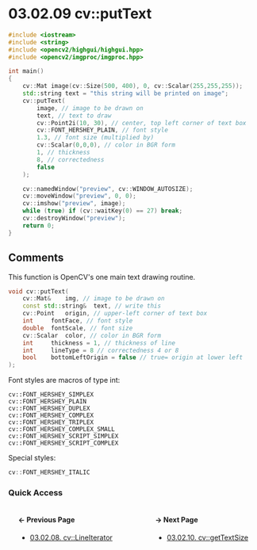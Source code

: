 # 03.02.09 cv::putText

```cxx
#include <iostream>
#include <string>
#include <opencv2/highgui/highgui.hpp>
#include <opencv2/imgproc/imgproc.hpp>

int main()
{
    cv::Mat image(cv::Size(500, 400), 0, cv::Scalar(255,255,255));
    std::string text = "this string will be printed on image";
    cv::putText(
        image, // image to be drawn on
        text, // text to draw
        cv::Point2i(10, 30), // center, top left corner of text box
        cv::FONT_HERSHEY_PLAIN, // font style
        1.3, // font size (multiplied by)
        cv::Scalar(0,0,0), // color in BGR form
        1, // thickness
        8, // correctedness
        false
    );

    cv::namedWindow("preview", cv::WINDOW_AUTOSIZE);
    cv::moveWindow("preview", 0, 0);
    cv::imshow("preview", image);
    while (true) if (cv::waitKey(0) == 27) break;
    cv::destroyWindow("preview");
    return 0;
}

```

## <span title="References: Learning OpenCV 3 - pages 165 and 166">Comments</span>

This function is OpenCV's one main text drawing routine.

```cxx
void cv::putText(
    cv::Mat&    img, // image to be drawn on
    const std::string&  text, // write this
    cv::Point   origin, // upper-left corner of text box
    int     fontFace, // font style
    double  fontScale, // font size
    cv::Scalar  color, // color in BGR form
    int     thickness = 1, // thickness of line
    int     lineType = 8 // correctedness 4 or 8
    bool    bottomLeftOrigin = false // true= origin at lower left
);
```

Font styles are macros of type int:

```
cv::FONT_HERSHEY_SIMPLEX
cv::FONT_HERSHEY_PLAIN
cv::FONT_HERSHEY_DUPLEX
cv::FONT_HERSHEY_COMPLEX
cv::FONT_HERSHEY_TRIPLEX
cv::FONT_HERSHEY_COMPLEX_SMALL
cv::FONT_HERSHEY_SCRIPT_SIMPLEX
cv::FONT_HERSHEY_SCRIPT_COMPLEX
```

Special styles:

```cxx
cv::FONT_HERSHEY_ITALIC
```

### Quick Access

<div class="previous_page" style="float:left;margin-left:20px;margin-right:20px">

#### &#8592; Previous Page

* [03.02.08. cv::LineIterator](./../../03.operations/02.drawing/08.lineiterator.md)

</div>
<div class="next_page" style="float:right;margin-left:20px;margin-right:20px">

#### &#8594; Next Page

* [03.02.10. cv::getTextSize](./../../03.operations/02.drawing/10.gettextsize.md)

</div>
